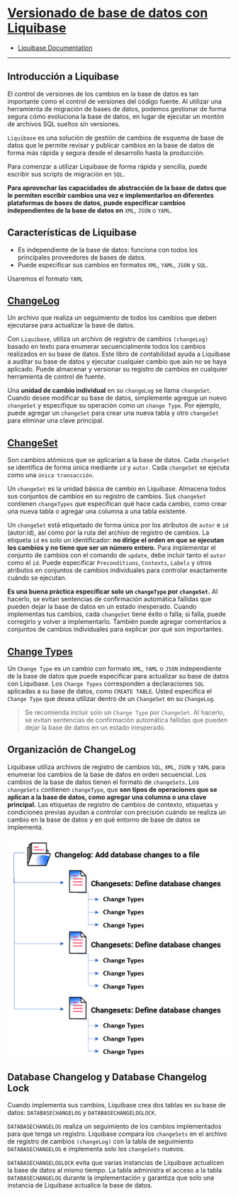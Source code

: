 # [Versionado de base de datos con Liquibase](https://www.linkedin.com/pulse/java-database-versioning-liquibase-tiago-melo/)

- [Liquibase Documentation](https://docs.liquibase.com/home.html)

---

## Introducción a Liquibase

El control de versiones de los cambios en la base de datos es tan importante como el control de versiones del código
fuente. Al utilizar una herramienta de migración de bases de datos, podemos gestionar de forma segura cómo evoluciona la
base de datos, en lugar de ejecutar un montón de archivos SQL sueltos sin versiones.

`Liquibase` es una solución de gestión de cambios de esquema de base de datos que le permite revisar y publicar cambios
en la base de datos de forma más rápida y segura desde el desarrollo hasta la producción.

Para comenzar a utilizar Liquibase de forma rápida y sencilla, puede escribir sus scripts de migración en `SQL`.

**Para aprovechar las capacidades de abstracción de la base de datos que le permiten escribir cambios una vez e
implementarlos en diferentes plataformas de bases de datos, puede especificar cambios independientes de la base de
datos en** `XML`, `JSON` o `YAML`.

## Características de Liquibase

- Es independiente de la base de datos: funciona con todos los principales proveedores de bases de datos.
- Puede especificar sus cambios en formatos `XML`, `YAML`, `JSON` y `SQL`.

Usaremos el formato `YAML`

## [ChangeLog](https://docs.liquibase.com/concepts/changelogs/home.html)

Un archivo que realiza un seguimiento de todos los cambios que deben ejecutarse para actualizar la base de datos.

Con `Liquibase`, utiliza un archivo de registro de cambios `(changeLog)` basado en texto para enumerar secuencialmente
todos los cambios realizados en su base de datos. Este libro de contabilidad ayuda a Liquibase a auditar su base de
datos y ejecutar cualquier cambio que aún no se haya aplicado. Puede almacenar y versionar su registro de cambios en
cualquier herramienta de control de fuente.

Una **unidad de cambio individual** en su `changeLog` se llama `changeSet`. Cuando desee modificar su base
de datos, simplemente agregue un nuevo `changeSet` y especifique su operación como un `change Type`. Por ejemplo,
puede agregar un `changeSet` para crear una nueva tabla y otro `changeSet` para eliminar una clave
principal.

## [ChangeSet](https://docs.liquibase.com/concepts/changelogs/changeset.html)

Son cambios atómicos que se aplicarían a la base de datos. Cada `changeSet` se identifica de forma única
mediante `id` y `autor`. Cada `changeSet` se ejecuta como una `única transacción`.

Un `changeSet` es la unidad básica de cambio en Liquibase. Almacena todos sus conjuntos de cambios en su
registro de cambios. Sus `changeSet` contienen `changeTypes` que especifican qué hace cada cambio, como
crear una nueva tabla o agregar una columna a una tabla existente.

Un `changeSet` está etiquetado de forma única por los atributos de `autor` e `id` (autor:id), así como
por la ruta del archivo de registro de cambios. La etiqueta `id` es solo un identificador: **no dirige el
orden en que se ejecutan los cambios y no tiene que ser un número entero.** Para implementar el conjunto de cambios con
el comando de `update`, debe incluir tanto el `autor` como el `id`. Puede especificar `Preconditions`,
`Contexts`, `Labels` y otros atributos en conjuntos de cambios individuales para controlar exactamente cuándo se
ejecutan.

**Es una buena práctica especificar solo un `changeType` por `changeSet`.** Al hacerlo, se evitan sentencias de
confirmación automática fallidas que pueden dejar la base de datos en un estado inesperado. Cuando implementas tus
cambios, cada `changeSet` tiene éxito o falla; si falla, puede corregirlo y volver a implementarlo. También
puede agregar comentarios a conjuntos de cambios individuales para explicar por qué son importantes.

## [Change Types](https://docs.liquibase.com/change-types/home.html)

Un `Change Type` es un cambio con formato `XML`, `YAML` o `JSON` independiente de la base de datos que puede especificar
para actualizar su base de datos con Liquibase. Los `Change Types` corresponden a declaraciones `SQL` aplicadas a su
base de datos, como `CREATE TABLE`. Usted especifica el `Change Type` que desea utilizar dentro de un `ChangeSet`
en su `ChangeLog`.

> Se recomienda incluir solo un `Change Type` por `ChangeSet`. Al hacerlo, se evitan
> sentencias de confirmación automática fallidas que pueden dejar la base de datos en un estado inesperado.

## Organización de ChangeLog

Liquibase utiliza archivos de registro de cambios `SQL`, `XML`, `JSON` y `YAML` para enumerar los cambios de la base de
datos en orden secuencial. Los cambios de la base de datos tienen el formato de `changeSets`. Los `changeSets`
contienen `changeType`, que **son tipos de operaciones que se aplican a la base de datos, como agregar una columna o
una clave principal.** Las etiquetas de registro de cambios de contexto, etiquetas y condiciones previas ayudan a
controlar con precisión cuándo se realiza un cambio en la base de datos y en qué entorno de base de datos se implementa.

![organizacion-changelog.png](./assets/01.organizacion-changelog.png)

## Database Changelog y Database Changelog Lock

Cuando implementa sus cambios, Liquibase crea dos tablas en su base de datos: `DATABASECHANGELOG`
y `DATABASECHANGELOGLOCK`.

`DATABASECHANGELOG` realiza un seguimiento de los cambios implementados para que tenga un registro. Liquibase compara
los `changeSets` en el archivo de registro de cambios `(changeLog)` con la tabla de seguimiento `DATABASECHANGELOG` e
implementa solo los `changeSets` nuevos.

`DATABASECHANGELOGLOCK` evita que varias instancias de Liquibase actualicen la base de datos al mismo tiempo. La tabla
administra el acceso a la tabla `DATABASECHANGELOG` durante la implementación y garantiza que solo una instancia de
Liquibase actualice la base de datos.
